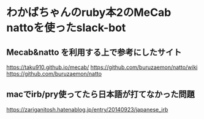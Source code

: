 # わかばちゃんのruby本2のMeCab nattoを使ったslack-bot

## Mecab&natto を利用する上で参考にしたサイト

https://taku910.github.io/mecab/
https://github.com/buruzaemon/natto/wiki
https://github.com/buruzaemon/natto

## macでirb/pry使ってたら日本語が打てなかった問題

https://zariganitosh.hatenablog.jp/entry/20140923/japanese_irb